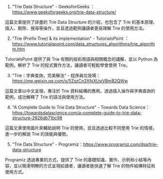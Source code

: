

1. "Trie Data Structure" - GeeksforGeeks ：https://www.geeksforgeeks.org/trie-data-structure/

這篇文章提供了詳盡的 Trie Data Structure 的介紹，也包含了 Trie 的基本原理、插入、刪除、搜尋等操作，並且透過範例讓讀者更易理解 Trie 的使用方法。

2. "Trie (Prefix Tree) & its implementation" - TutorialsPoint ：https://www.tutorialspoint.com/data_structures_algorithms/trie_algorithm.htm

TutorialsPoint 提供了與 Trie 有關的技術用語與相關概念的講解，並以 Python 為範例，解析了 Trie 的程式實作方法，讓讀者可輕鬆學會使用 Trie。

3. "Trie：字典查詢，完美解法" - 程序員垃圾場：https://mp.weixin.qq.com/s/5ZszCn2XfsXLtxVBmB2QWw

這篇文章以中文呈現，專注於 Trie 資料結構的應用，透過插入操作與字典查詢的範例，成功解釋了 Trie 的語法與使用方法。

4. "A Complete Guide to Trie Data Structure" - Towards Data Science：https://towardsdatascience.com/a-complete-guide-to-trie-data-structure-2626db71bc98

這篇文章使用圖片來輔助說明 Trie 的使用，並且透過比較不同使用 Trie 的情境，進一步的解說 Trie 的效能與優勢。

5. "Trie Data Structure" - Programiz：https://www.programiz.com/dsa/trie-data-structure

Programiz 透過專業的方式，提供了 Trie 的基礎知識、實作、示例和小結等內容，並以簡潔明瞭的方式呈現給讀者，讓讀者能快速了解 Trie 的物件結構特征和使用方式。